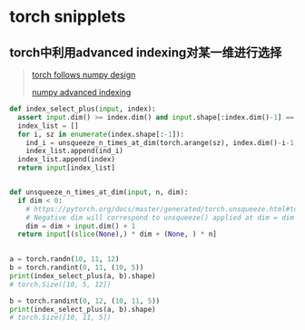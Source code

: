 # torch snipplets

## torch中利用advanced indexing对某一维进行选择
> [torch follows numpy design](https://pytorch.org/docs/stable/tensor_view.html#:~:text=NOTE-,When,-accessing%20the%20contents)
> 
> [numpy advanced indexing](https://docs.scipy.org/doc/numpy-1.10.4/reference/arrays.indexing.html#advanced-indexing)

```python
def index_select_plus(input, index):
  assert input.dim() >= index.dim() and input.shape[:index.dim()-1] == index.shape[:index.dim()-1]
  index_list = []
  for i, sz in enumerate(index.shape[:-1]):
    ind_i = unsqueeze_n_times_at_dim(torch.arange(sz), index.dim()-i-1, -1)
    index_list.append(ind_i)
  index_list.append(index)
  return input[index_list]


def unsqueeze_n_times_at_dim(input, n, dim):
  if dim < 0:
    # https://pytorch.org/docs/master/generated/torch.unsqueeze.html#torch.unsqueeze
    # Negative dim will correspond to unsqueeze() applied at dim = dim + input.dim() + 1.
    dim = dim + input.dim() + 1
  return input[(slice(None),) * dim + (None, ) * n]
    

a = torch.randn(10, 11, 12)
b = torch.randint(0, 11, (10, 5))
print(index_select_plus(a, b).shape)
# torch.Size([10, 5, 12])

b = torch.randint(0, 12, (10, 11, 5))
print(index_select_plus(a, b).shape)
# torch.Size([10, 11, 5])
```
